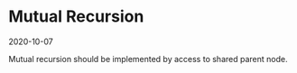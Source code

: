 # Mutual Recursion

2020-10-07

Mutual recursion should be implemented by access to shared parent node.
